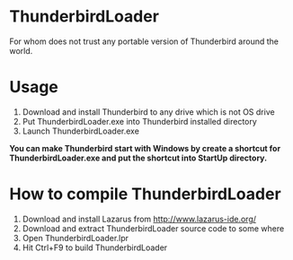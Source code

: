 # ThunderbirdLoader
For whom does not trust any portable version of Thunderbird around the world.
# Usage
1. Download and install Thunderbird to any drive which is not OS drive
2. Put ThunderbirdLoader.exe into Thunderbird installed directory
3. Launch ThunderbirdLoader.exe

**You can make Thunderbird start with Windows by create a shortcut for ThunderbirdLoader.exe and put the shortcut into StartUp directory.**

# How to compile ThunderbirdLoader
1. Download and install Lazarus from http://www.lazarus-ide.org/
2. Download and extract ThunderbirdLoader source code to some where
3. Open ThunderbirdLoader.lpr
4. Hit Ctrl+F9 to build ThunderbirdLoader
